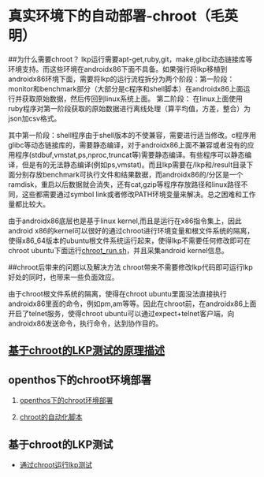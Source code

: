 # 真实环境下的自动部署-chroot（毛英明）
##为什么需要chroot？
lkp运行需要apt-get,ruby,git，make,glibc动态链接库等环境支持。而这些环境在androidx86下面不具备。如果强行将lkp移植到androidx86环境下面，需要将lkp的运行流程拆分为两个阶段：第一阶段：monitor和benchmark部分（大部分是c程序和shell脚本）在androidx86上面运行并获取原始数据，然后传回到linux系统上面。 第二阶段：
在linux上面使用ruby程序对第一阶段获取的原始数据进行离线处理（算平均值，方差，整合）为json加csv格式。

其中第一阶段：shell程序由于shell版本的不使兼容，需要进行适当修改。c程序用glibc等动态链接库的，需要静态编译，对于androidx86上面不兼容或者没有的应用程序(stdbuf,vmstat,ps,nproc,truncat等)需要静态编译。有些程序可以静态编译，但是有的无法静态编译(例如ps,vmstat)。而且lkp需要在/lkp和/result目录下面分别存放benchmark可执行文件和结果数据，而androidx86的/分区是一个ramdisk，重启以后数据就会消失，还有cat,gzip等程序存放路径和linux路径不同，这些都需要通过symbol link或者修改PATH环境变量来解决。总之困难和工作量都比较大。


由于androidx86底层也是基于linux kernel,而且是运行在x86指令集上，因此android x86的kernel可以很好的通过chroot进行环境变量和根文件系统的隔离，使得x86_64版本的ubuntu根文件系统运行起来，使得lkp不需要任何修改即可在chroot ubuntu下面运行[chroot_run.sh](https://github.com/openthos/oto_external_lkp/blob/master/testcase/ebizzy/lkp_test/chroot_run.sh)，并且采集android kernel信息。

##chroot后带来的问题以及解决方法
chroot带来不需要修改lkp代码即可运行lkp好处的同时，也带来一些负面效应。 

由于chroot根文件系统的隔离，使得在chroot ubuntu里面没法直接执行androidx86里面的命令，例如pm,am等等。因此在chroot前，在androidx86上面开启了telnet服务，使得chroot ubuntu可以通过expect+telnet客户端，向androidx86发送命令，执行命令，达到协作目的。

## [基于chroot的LKP测试的原理描述](https://github.com/openthos/oto_external_lkp/blob/master/README.md)

## openthos下的chroot环境部署

1. [openthos下的chroot环境部署](https://github.com/openthos/community-analysis/wiki/chroot%E5%88%B0ubuntu)

1. [chroot的自动化脚本](https://github.com/openthos/system-analysis/blob/master/display/issues/chroot.md)

## 基于chroot的LKP测试
 * [通过chroot运行lkp测试](https://github.com/openthos/oto_external_lkp/blob/master/doc/test/lkp.md#为了通过chroot运行lkp并且测试androidx86额外增加的文件)
